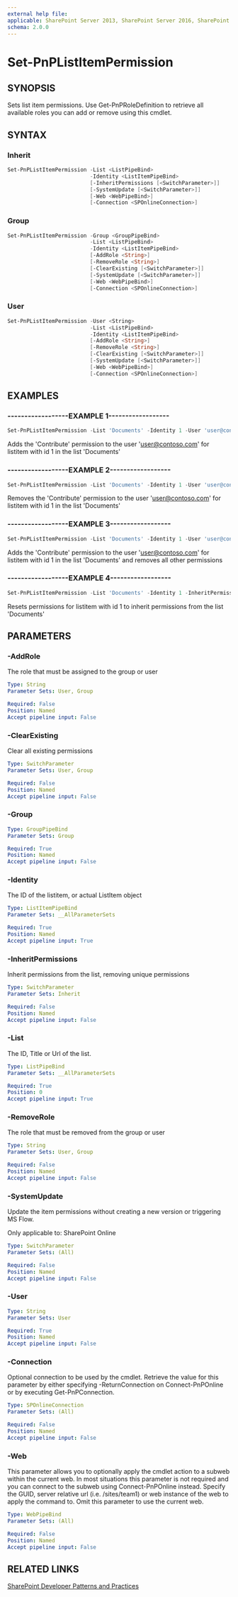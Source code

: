 ```yaml
---
external help file:
applicable: SharePoint Server 2013, SharePoint Server 2016, SharePoint Server 2019, SharePoint Online
schema: 2.0.0
---
```

# Set-PnPListItemPermission

## SYNOPSIS
Sets list item permissions. Use Get-PnPRoleDefinition to retrieve all available roles you can add or remove using this cmdlet.

## SYNTAX 

### Inherit
```powershell
Set-PnPListItemPermission -List <ListPipeBind>
                          -Identity <ListItemPipeBind>
                          [-InheritPermissions [<SwitchParameter>]]
                          [-SystemUpdate [<SwitchParameter>]]
                          [-Web <WebPipeBind>]
                          [-Connection <SPOnlineConnection>]
```

### Group
```powershell
Set-PnPListItemPermission -Group <GroupPipeBind>
                          -List <ListPipeBind>
                          -Identity <ListItemPipeBind>
                          [-AddRole <String>]
                          [-RemoveRole <String>]
                          [-ClearExisting [<SwitchParameter>]]
                          [-SystemUpdate [<SwitchParameter>]]
                          [-Web <WebPipeBind>]
                          [-Connection <SPOnlineConnection>]
```

### User
```powershell
Set-PnPListItemPermission -User <String>
                          -List <ListPipeBind>
                          -Identity <ListItemPipeBind>
                          [-AddRole <String>]
                          [-RemoveRole <String>]
                          [-ClearExisting [<SwitchParameter>]]
                          [-SystemUpdate [<SwitchParameter>]]
                          [-Web <WebPipeBind>]
                          [-Connection <SPOnlineConnection>]
```

## EXAMPLES

### ------------------EXAMPLE 1------------------
```powershell
Set-PnPListItemPermission -List 'Documents' -Identity 1 -User 'user@contoso.com' -AddRole 'Contribute'
```

Adds the 'Contribute' permission to the user 'user@contoso.com' for listitem with id 1 in the list 'Documents'

### ------------------EXAMPLE 2------------------
```powershell
Set-PnPListItemPermission -List 'Documents' -Identity 1 -User 'user@contoso.com' -RemoveRole 'Contribute'
```

Removes the 'Contribute' permission to the user 'user@contoso.com' for listitem with id 1 in the list 'Documents'

### ------------------EXAMPLE 3------------------
```powershell
Set-PnPListItemPermission -List 'Documents' -Identity 1 -User 'user@contoso.com' -AddRole 'Contribute' -ClearExisting
```

Adds the 'Contribute' permission to the user 'user@contoso.com' for listitem with id 1 in the list 'Documents' and removes all other permissions

### ------------------EXAMPLE 4------------------
```powershell
Set-PnPListItemPermission -List 'Documents' -Identity 1 -InheritPermissions
```

Resets permissions for listitem with id 1 to inherit permissions from the list 'Documents'

## PARAMETERS

### -AddRole
The role that must be assigned to the group or user

```yaml
Type: String
Parameter Sets: User, Group

Required: False
Position: Named
Accept pipeline input: False
```

### -ClearExisting
Clear all existing permissions

```yaml
Type: SwitchParameter
Parameter Sets: User, Group

Required: False
Position: Named
Accept pipeline input: False
```

### -Group


```yaml
Type: GroupPipeBind
Parameter Sets: Group

Required: True
Position: Named
Accept pipeline input: False
```

### -Identity
The ID of the listitem, or actual ListItem object

```yaml
Type: ListItemPipeBind
Parameter Sets: __AllParameterSets

Required: True
Position: Named
Accept pipeline input: True
```

### -InheritPermissions
Inherit permissions from the list, removing unique permissions

```yaml
Type: SwitchParameter
Parameter Sets: Inherit

Required: False
Position: Named
Accept pipeline input: False
```

### -List
The ID, Title or Url of the list.

```yaml
Type: ListPipeBind
Parameter Sets: __AllParameterSets

Required: True
Position: 0
Accept pipeline input: True
```

### -RemoveRole
The role that must be removed from the group or user

```yaml
Type: String
Parameter Sets: User, Group

Required: False
Position: Named
Accept pipeline input: False
```

### -SystemUpdate
Update the item permissions without creating a new version or triggering MS Flow.

Only applicable to: SharePoint Online

```yaml
Type: SwitchParameter
Parameter Sets: (All)

Required: False
Position: Named
Accept pipeline input: False
```

### -User


```yaml
Type: String
Parameter Sets: User

Required: True
Position: Named
Accept pipeline input: False
```

### -Connection
Optional connection to be used by the cmdlet. Retrieve the value for this parameter by either specifying -ReturnConnection on Connect-PnPOnline or by executing Get-PnPConnection.

```yaml
Type: SPOnlineConnection
Parameter Sets: (All)

Required: False
Position: Named
Accept pipeline input: False
```

### -Web
This parameter allows you to optionally apply the cmdlet action to a subweb within the current web. In most situations this parameter is not required and you can connect to the subweb using Connect-PnPOnline instead. Specify the GUID, server relative url (i.e. /sites/team1) or web instance of the web to apply the command to. Omit this parameter to use the current web.

```yaml
Type: WebPipeBind
Parameter Sets: (All)

Required: False
Position: Named
Accept pipeline input: False
```

## RELATED LINKS

[SharePoint Developer Patterns and Practices](https://aka.ms/sppnp)
